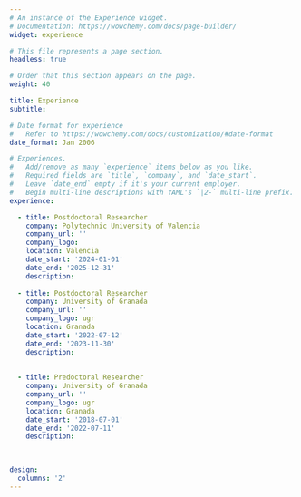```yaml
---
# An instance of the Experience widget.
# Documentation: https://wowchemy.com/docs/page-builder/
widget: experience

# This file represents a page section.
headless: true

# Order that this section appears on the page.
weight: 40

title: Experience
subtitle:

# Date format for experience
#   Refer to https://wowchemy.com/docs/customization/#date-format
date_format: Jan 2006

# Experiences.
#   Add/remove as many `experience` items below as you like.
#   Required fields are `title`, `company`, and `date_start`.
#   Leave `date_end` empty if it's your current employer.
#   Begin multi-line descriptions with YAML's `|2-` multi-line prefix.
experience:

  - title: Postdoctoral Researcher
    company: Polytechnic University of Valencia
    company_url: ''
    company_logo: 
    location: Valencia
    date_start: '2024-01-01'
    date_end: '2025-12-31'
    description: 
    
  - title: Postdoctoral Researcher
    company: University of Granada
    company_url: ''
    company_logo: ugr
    location: Granada
    date_start: '2022-07-12'
    date_end: '2023-11-30'
    description: 
    
    
  - title: Predoctoral Researcher
    company: University of Granada
    company_url: ''
    company_logo: ugr
    location: Granada
    date_start: '2018-07-01'
    date_end: '2022-07-11'
    description: 
        
   

design:
  columns: '2'
---
```

